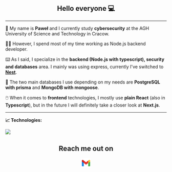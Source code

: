 <h2 align="center">
      Hello everyone 💻
</h2>

---

🏫 My name is **Paweł** and I currently study **cybersecurity** at the AGH University of Science and Technology in Cracow.

👨‍💻 However, I spend most of my time working as Node.js backend developer.

⌨️ As I said, I specialize in the **backend (Node.js with typescript), security and databases** area. I mainly was using express, currently I've switched to [**Nest**](https://nestjs.com/).

📇 The two main databases I use depending on my needs are **PostgreSQL with prisma** and **MongoDB with mongoose**.

🖱️ When it comes to **frontend** technologies, I mostly use **plain React** (also in **Typescript**), but in the future I will definitely take a closer look at **Next.js**.

<!-- 
📱  One of my main projects was an app to calculate remunerations for employees of the restaurant where I was working: [nstaff](https://github.com/DevKica/nstaff-client)

😊 Currently I work on "unicorn", I haven't come up with a name yet: [unicorn](https://github.com/DevKica/unicorn)
 -->
---

**📈 Technologies:**

<img src = "https://github-readme-stats.vercel.app/api/top-langs/?username=devKica&langs_count=3&layout=compact&theme=dark">
  
<div align = "center">
<!-- 
![typeorm](https://img.shields.io/badge/Typeorm-262627.svg?style=for-the-badge&logo=Typeform&logoColor=white) ![react](https://img.shields.io/badge/React-20232A?style=for-the-badge&logo=react&logoColor=61DAFB)
 -->
</div>

<div align="center">
<h2 align="center">Reach me out on </h2>
<a href="mailto: devKica777@gmail.com">
<img src="images/icons8-gmail-48.png" width="30">
</a>
</div>

